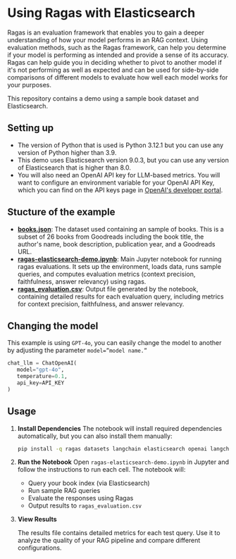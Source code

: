# Using Ragas with Elasticsearch
Ragas is an evaluation framework that enables you to gain a deeper understanding of how your model performs in an RAG context. Using evaluation methods, such as the Ragas framework, can help you determine if your model is performing as intended and provide a sense of its accuracy. Ragas can help guide you in deciding whether to pivot to another model if it's not performing as well as expected and can be used for side-by-side comparisons of different models to evaluate how well each model works for your purposes.  

This repository contains a demo using a sample book dataset and Elasticsearch.

## Setting up
- The version of Python that is used is Python 3.12.1 but you can use any version of Python higher than 3.9.
- This demo uses Elasticsearch version 9.0.3, but you can use any version of Elasticsearch that is higher than 8.0.
- You will also need an OpenAI API key for LLM-based metrics. You will want to configure an environment variable for your OpenAI API Key, which you can find on the API keys page in [OpenAI's developer portal](https://platform.openai.com/api-keys).

## Stucture of the example
- **[books.json](books.json)**: The dataset used containing an sample of books. This is a subset of 26 books from Goodreads including the book title, the author's name, book description, publication year, and a Goodreads URL.
- **[ragas-elasticsearch-demo.ipynb](ragas-elasticsearch-demo.ipynb)**: Main Jupyter notebook for running ragas evaluations. It sets up the environment, loads data, runs sample queries, and computes evaluation metrics (context precision, faithfulness, answer relevancy) using ragas.
- **[ragas_evaluation.csv](ragas_evaluation.csv)**: Output file generated by the notebook, containing detailed results for each evaluation query, including metrics for context precision, faithfulness, and answer relevancy.

## Changing the model
This example is using `GPT-4o`, you can easily change the model to another by adjusting the parameter `model=”model name.”`

```python
chat_llm = ChatOpenAI(
   model="gpt-4o",
   temperature=0.1,
   api_key=API_KEY
)
```

## Usage

1. **Install Dependencies**
   The notebook will install required dependencies automatically, but you can also install them manually:
   
   ```bash
   pip install -q ragas datasets langchain elasticsearch openai langchain-openai
   ```

3. **Run the Notebook**
   Open `ragas-elasticsearch-demo.ipynb` in Jupyter and follow the instructions to run each cell. The notebook will:
   
   - Query your book index (via Elasticsearch)
   - Run sample RAG queries
   - Evaluate the responses using Ragas
   - Output results to `ragas_evaluation.csv`

5. **View Results**
   
   The results file contains detailed metrics for each test query. Use it to analyze the quality of your RAG pipeline and compare different configurations.
